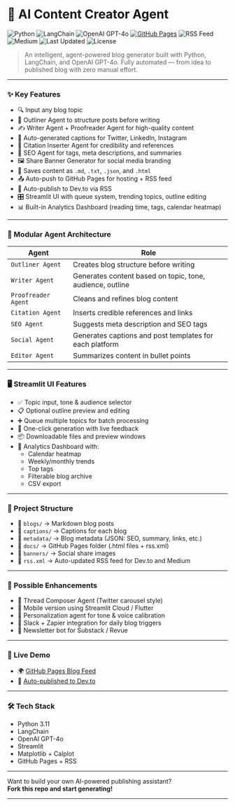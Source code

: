 # 🧠 AI Content Creator Agent

![Python](https://img.shields.io/badge/Python-3.11-blue?logo=python&logoColor=white)
![LangChain](https://img.shields.io/badge/LangChain-%23FAAC58?logo=chainlink&logoColor=black)
![OpenAI GPT-4o](https://img.shields.io/badge/OpenAI-GPT--4o-blueviolet?logo=openai)
[![GitHub Pages](https://img.shields.io/badge/Hosted%20on-GitHub%20Pages-222?logo=github)](https://kaveeshagim.github.io/ai-content-creator-agent/)
![RSS Feed](https://img.shields.io/badge/Auto--Publishing-Dev.to-orange?logo=devdotto)
![Medium](https://img.shields.io/badge/Supports-Medium%20Import-green?logo=medium)
![Last Updated](https://img.shields.io/github/last-commit/kaveeshagim/ai-content-creator-agent)
![License](https://img.shields.io/github/license/kaveeshagim/ai-content-creator-agent)

> An intelligent, agent-powered blog generator built with Python, LangChain, and OpenAI GPT-4o. Fully automated — from idea to published blog with zero manual effort.

---

### ✨ Key Features

- 🔍 Input any blog topic
- 🧠 Outliner Agent to structure posts before writing
- ✍️ Writer Agent + Proofreader Agent for high-quality content
- 📣 Auto-generated captions for Twitter, LinkedIn, Instagram
- 🔗 Citation Inserter Agent for credibility and references
- 🎯 SEO Agent for tags, meta descriptions, and summaries
- 🖼️ Share Banner Generator for social media branding
- 💾 Saves content as `.md`, `.txt`, `.json`, and `.html`
- 📤 Auto-push to GitHub Pages for hosting + RSS feed
- 📰 Auto-publish to Dev.to via RSS
- 🎛️ Streamlit UI with queue system, trending topics, outline editing
- 📊 Built-in Analytics Dashboard (reading time, tags, calendar heatmap)

---

### 🧩 Modular Agent Architecture

| Agent               | Role                                                      |
| ------------------- | --------------------------------------------------------- |
| `Outliner Agent`    | Creates blog structure before writing                     |
| `Writer Agent`      | Generates content based on topic, tone, audience, outline |
| `Proofreader Agent` | Cleans and refines blog content                           |
| `Citation Agent`    | Inserts credible references and links                     |
| `SEO Agent`         | Suggests meta description and SEO tags                    |
| `Social Agent`      | Generates captions and post templates for each platform   |
| `Editor Agent`      | Summarizes content in bullet points                       |

---

### 🖥️ Streamlit UI Features

- ✅ Topic input, tone & audience selector
- 📋 Optional outline preview and editing
- ➕ Queue multiple topics for batch processing
- 🚀 One-click generation with live feedback
- 📦 Downloadable files and preview windows
- 📆 Analytics Dashboard with:
  - Calendar heatmap
  - Weekly/monthly trends
  - Top tags
  - Filterable blog archive
  - CSV export

---

### 📂 Project Structure

- 📁 `blogs/` → Markdown blog posts
- 📁 `captions/` → Captions for each blog
- 📁 `metadata/` → Blog metadata (JSON: SEO, summary, links, etc.)
- 📁 `docs/` → GitHub Pages folder (.html files + rss.xml)
- 📁 `banners/` → Social share images
- 📄 `rss.xml` → Auto-updated RSS feed for Dev.to and Medium

---

### 🔮 Possible Enhancements

- 🧵 Thread Composer Agent (Twitter carousel style)
- 📱 Mobile version using Streamlit Cloud / Flutter
- 🧠 Personalization agent for tone & voice calibration
- 🤖 Slack + Zapier integration for daily blog triggers
- 📨 Newsletter bot for Substack / Revue

---

### 📡 Live Demo

- 🌍 [GitHub Pages Blog Feed](https://kaveeshagim.github.io/ai-content-creator-agent/)
- 📰 [Auto-published to Dev.to](https://dev.to/kaveesha_c74582728492e034)

---

### 🛠️ Tech Stack

- Python 3.11
- LangChain
- OpenAI GPT-4o
- Streamlit
- Matplotlib + Calplot
- GitHub Pages + RSS

---

Want to build your own AI-powered publishing assistant?  
**Fork this repo and start generating!**

---
